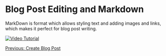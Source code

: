 # Blog Post Editing and Markdown
MarkDown is format which allows styling text and adding images and links, which
makes it perfect for blog post writing.

[![Video Tutorial](https://raw.githubusercontent.com/freenit-framework/frontend-tutorial/step/11/screenshot.png)](https://www.youtube.com/watch?v=_47QhcF9gnY&list=PLpeJ1COhO5ak9X3UE85mlFZrrIxiPynKy&index=11)

[Previous: Create Blog Post](https://github.com/freenit-framework/frontend-tutorial/tree/step/10)
